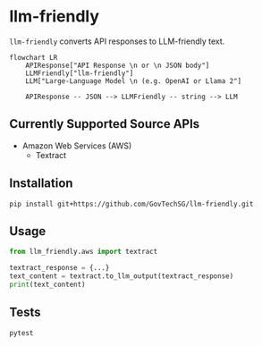 # llm-friendly

`llm-friendly` converts API responses to LLM-friendly text.

```mermaid
flowchart LR
    APIResponse["API Response \n or \n JSON body"]
    LLMFriendly["llm-friendly"]
    LLM["Large-Language Model \n (e.g. OpenAI or Llama 2"]
    
    APIResponse -- JSON --> LLMFriendly -- string --> LLM
```

## Currently Supported Source APIs

 - Amazon Web Services (AWS)
   - Textract

[//]: # ( - Azure AI)

[//]: # (   - Vision)

[//]: # ( - Google Cloud Platform &#40;GCP&#41;)

[//]: # (   - Vision)

## Installation

```shell
pip install git+https://github.com/GovTechSG/llm-friendly.git
```

## Usage

```python
from llm_friendly.aws import textract

textract_response = {...}
text_content = textract.to_llm_output(textract_response)
print(text_content)
```

## Tests

```shell
pytest
```